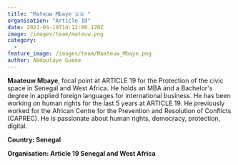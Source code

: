 ```yaml
---
title: "Mateuw Mbaye 🇸🇳 "
organisation: "Article 19"
date: 2021-04-19T14:12:00.120Z
image: /images/team/mateuw.png
category:
  - 
feature_image: /images/team/Maateuw_Mbaye.png
author: Abdoulaye Guene
---
```

**Maateuw Mbaye**, focal point at ARTICLE 19 for the Protection of the civic space in Senegal and West Africa. He holds  an MBA and a Bachelor's degree in applied foreign languages for international business. He has been working on human rights for the last 5 years at ARTICLE 19. He previously worked for the African Centre for the Prevention and Resolution of Conflicts (CAPREC). He is passionate about human rights, democracy, protection, digital.

**Country: Senegal**

**Organisation: Article 19 Senegal and West Africa**